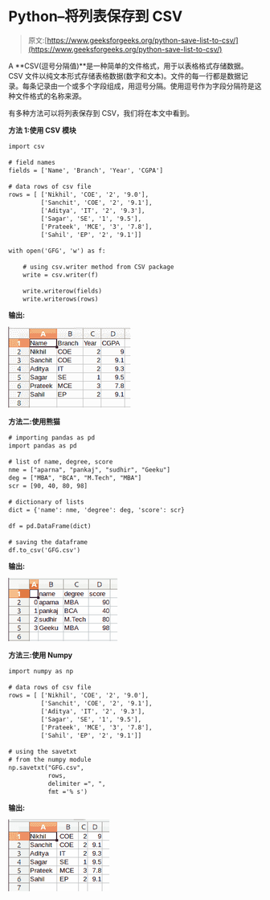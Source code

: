# Python–将列表保存到 CSV

> 原文:[https://www.geeksforgeeks.org/python-save-list-to-csv/](https://www.geeksforgeeks.org/python-save-list-to-csv/)

A **CSV(逗号分隔值)**是一种简单的文件格式，用于以表格格式存储数据。CSV 文件以纯文本形式存储表格数据(数字和文本)。文件的每一行都是数据记录。每条记录由一个或多个字段组成，用逗号分隔。使用逗号作为字段分隔符是这种文件格式的名称来源。

有多种方法可以将列表保存到 CSV，我们将在本文中看到。

**方法 1:使用 CSV 模块**

```
import csv

# field names 
fields = ['Name', 'Branch', 'Year', 'CGPA'] 

# data rows of csv file 
rows = [ ['Nikhil', 'COE', '2', '9.0'], 
         ['Sanchit', 'COE', '2', '9.1'], 
         ['Aditya', 'IT', '2', '9.3'], 
         ['Sagar', 'SE', '1', '9.5'], 
         ['Prateek', 'MCE', '3', '7.8'], 
         ['Sahil', 'EP', '2', '9.1']] 

with open('GFG', 'w') as f:

    # using csv.writer method from CSV package
    write = csv.writer(f)

    write.writerow(fields)
    write.writerows(rows)
```

**输出:**

![python-list-to-csv](img/1a9c16d2da6f8c2e209d2b4314ead07f.png)

**方法二:使用熊猫**

```
# importing pandas as pd  
import pandas as pd  

# list of name, degree, score 
nme = ["aparna", "pankaj", "sudhir", "Geeku"] 
deg = ["MBA", "BCA", "M.Tech", "MBA"] 
scr = [90, 40, 80, 98] 

# dictionary of lists  
dict = {'name': nme, 'degree': deg, 'score': scr}  

df = pd.DataFrame(dict) 

# saving the dataframe 
df.to_csv('GFG.csv') 
```

**输出:**

![python-list-to-csv-using-pandas](img/faa5efe292328fd82421a0d6893958fb.png)

**方法三:使用 Numpy**

```
import numpy as np

# data rows of csv file 
rows = [ ['Nikhil', 'COE', '2', '9.0'], 
         ['Sanchit', 'COE', '2', '9.1'], 
         ['Aditya', 'IT', '2', '9.3'], 
         ['Sagar', 'SE', '1', '9.5'], 
         ['Prateek', 'MCE', '3', '7.8'], 
         ['Sahil', 'EP', '2', '9.1']] 

# using the savetxt 
# from the numpy module
np.savetxt("GFG.csv", 
           rows,
           delimiter =", ", 
           fmt ='% s')
```

**输出:**

![python-list-to-csv-using-numpy](img/b7119956738865e27fddc4d13bcc7ae3.png)